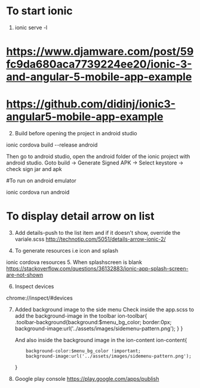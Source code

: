 # To start ionic
1.  ionic serve -l

# https://www.djamware.com/post/59fc9da680aca7739224ee20/ionic-3-and-angular-5-mobile-app-example

# https://github.com/didinj/ionic3-angular5-mobile-app-example

2.  Build before opening the project in android studio

ionic cordova build --release android

Then go to android studio, open the android folder of the ionic project with android studio. 
Goto build -> Generate Signed APK -> Select keystore -> check sign jar and apk

#To run on android emulator

ionic cordova run android

# To display detail arrow on list
3.  Add details-push to the list item and if it doesn't show, override the variale.scss
http://technotip.com/5051/details-arrow-ionic-2/

4.  To generate resources i.e icon and splash

ionic cordova resources
5.  When splashscreen is blank
https://stackoverflow.com/questions/36132883/ionic-app-splash-screen-are-not-shown

6.  Inspect devices

chrome://inspect/#devices

7.  Added background image to the side menu
    Check inside the app.scss to add the background-image in the toolbar
    ion-toolbar{         
            .toolbar-background{background:$menu_bg_color; border:0px; background-image:url('../assets/images/sidemenu-pattern.png');
            }
    }

    And also inside the background image in the ion-content
    ion-content{
        
            background-color:$menu_bg_color !important;
            background-image:url('../assets/images/sidemenu-pattern.png'); 
    }

8. Google play console
https://play.google.com/apps/publish